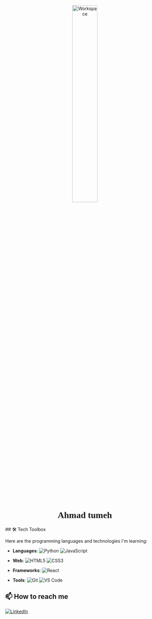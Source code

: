 <div align="center">
  <img src="https://github.com/SP-XD/SP-XD/blob/main/images/dev-working_rounded.gif?raw=true" href="https://github.com/sp-xd" alt="Workspace"  width="40%"/><br> 
  <h1 style="font-family: Georgia, 'Times New Roman', Times, serif;">Ahmad tumeh</h1>

</div>
## 🛠️ Tech Toolbox

Here are the programming languages and technologies I'm learning:

- **Languages**: 
   ![Python](https://img.shields.io/badge/Python-3776AB?style=flat&logo=python&logoColor=white)
   ![JavaScript](https://img.shields.io/badge/JavaScript-F7DF1E?style=flat&logo=javascript&logoColor=black)

- **Web**:
   ![HTML5](https://img.shields.io/badge/HTML5-E34F26?style=for-the-badge&logo=html5&logoColor=white)
   ![CSS3](https://img.shields.io/badge/CSS3-1572B6?style=for-the-badge&logo=css3&logoColor=white)
  
- **Frameworks**:
   ![React](https://img.shields.io/badge/React-61DAFB?style=flat&logo=react&logoColor=black)
  
- **Tools**:
   ![Git](https://img.shields.io/badge/Git-F05032?style=flat&logo=git&logoColor=white)
   ![VS Code](https://img.shields.io/badge/VS_Code-007ACC?style=flat&logo=visual-studio-code&logoColor=white)

## 📫 How to reach me
[![LinkedIn](https://img.shields.io/badge/LinkedIn-0077B5?style=flat&logo=linkedin&logoColor=white)](https://www.linkedin.com/in/ahmad-tumeh-332b90335/)
